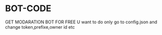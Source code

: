 # BOT-CODE
GET MODARATION BOT FOR FREE
U want to do only go to config.json and change token,prefixe,owner id etc
